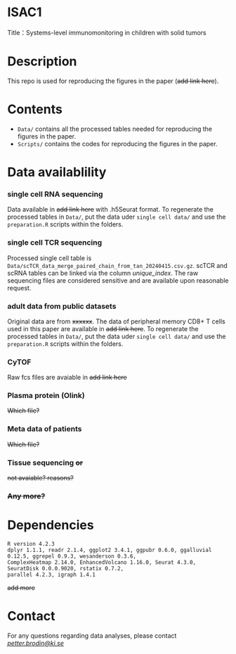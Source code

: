 # ISAC1
Title：Systems-level immunomonitoring in children with solid tumors

# Description
This repo is used for reproducing the figures in the paper (~~add link here~~). 

# Contents
- ```Data/``` contains all the processed tables needed for reproducing the figures in the paper.
- ```Scripts/``` contains the codes for reproducing the figures in the paper.

# Data availablility
### single cell RNA sequencing
Data available in ~~add link here~~ with .h5Seurat format. To regenerate the processed tables in ```Data/```, put the data uder ```single cell data/``` and use the ```preparation.R``` scripts within the folders. 
### single cell TCR sequencing
Processed single cell table is ```Data/scTCR_data_merge_paired_chain_from_tan_20240415.csv.gz```. scTCR and scRNA tables can be linked via the column *unique_index*.
The raw sequencing files are considered sensitive and are available upon reasonable request. 
### adult data from public datasets 
Original data are from ~~xxxxxx~~. The data of peripheral memory CD8+ T cells used in this paper are available in ~~add link here~~. To regenerate the processed tables in ```Data/```, put the data uder ```single cell data/``` and use the ```preparation.R``` scripts within the folders. 
### CyTOF
Raw fcs files are avaiable in ~~add link here~~
### Plasma protein (Olink)
~~Which file?~~
### Meta data of patients
~~Which file?~~
### Tissue sequencing ~~or~~
~~not avaiable? reasons?~~
### ~~Any more?~~ 

# Dependencies
```
R version 4.2.3
dplyr 1.1.1, readr 2.1.4, ggplot2 3.4.1, ggpubr 0.6.0, ggalluvial 0.12.5, ggrepel 0.9.3, wesanderson 0.3.6,
ComplexHeatmap 2.14.0, EnhancedVolcano 1.16.0, Seurat 4.3.0, SeuratDisk 0.0.0.9020, rstatix 0.7.2,
parallel 4.2.3, igraph 1.4.1
```
~~add more~~

# Contact
For any questions regarding data analyses, please contact *petter.brodin@ki.se*
